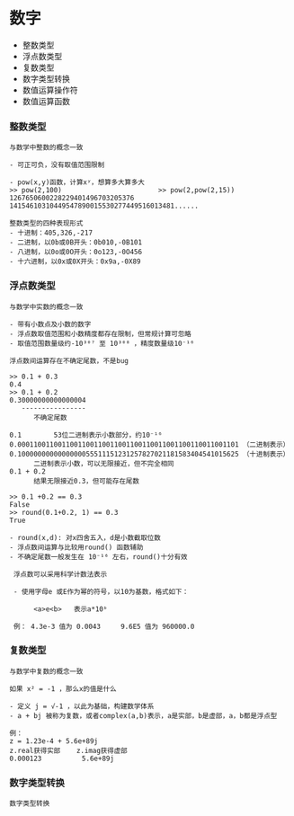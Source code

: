 # 数字

  - 整数类型
  - 浮点数类型
  - 复数类型
  - 数字类型转换
  - 数值运算操作符
  - 数值运算函数
  
  
### 整数类型

    与数学中整数的概念一致
    
    - 可正可负，没有取值范围限制
    
    - pow(x,y)函数，计算xʸ，想算多大算多大
    >> pow(2,100)                        >> pow(2,pow(2,15))
    1267650600228229401496703205376      14154610310449547890015530277449516013481......
    
    整数类型的四种表现形式
    - 十进制：405,326,-217
    - 二进制，以0b或0B开头：0b010,-0B101
    - 八进制，以0o或0O开头：0o123,-0O456
    - 十六进制，以0x或0X开头：0x9a,-0X89


### 浮点数类型

    与数学中实数的概念一致
    
    - 带有小数点及小数的数字
    - 浮点数取值范围和小数精度都存在限制，但常规计算可忽略
    - 取值范围数量级约-10³⁰⁷ 至 10³⁰⁸ ，精度数量级10⁻¹⁶
    
    浮点数间运算存在不确定尾数，不是bug
    
    >> 0.1 + 0.3 
    0.4 
    >> 0.1 + 0.2
    0.30000000000000004
       ----------------
          不确定尾数
          
    0.1        53位二进制表示小数部分，约10⁻¹⁶
    0.0001100110011001100110011001100110011001100110011001101 （二进制表示）
    0.1000000000000000055511151231257827021181583404541015625 （十进制表示）
          二进制表示小数，可以无限接近，但不完全相同
    0.1 + 0.2 
          结果无限接近0.3，但可能存在尾数
          
    >> 0.1 +0.2 == 0.3
    False
    >> round(0.1+0.2, 1) == 0.3
    True
    
    - round(x,d): 对x四舍五入，d是小数截取位数
    - 浮点数间运算与比较用round() 函数辅助
    - 不确定尾数一般发生在 10⁻¹⁶ 左右，round()十分有效
    
     浮点数可以采用科学计数法表示
     
     - 使用字母e 或E作为幂的符号，以10为基数，格式如下：
     
          <a>e<b>   表示a*10ᵇ
          
     例： 4.3e-3 值为 0.0043     9.6E5 值为 960000.0
     

### 复数类型

    与数学中复数的概念一致 
    
    如果 x² = -1 ，那么x的值是什么
    
    - 定义 j = √-1 ，以此为基础，构建数学体系
    - a + bj 被称为复数，或者complex(a,b)表示，a是实部，b是虚部，a，b都是浮点型
     
    例：
    z = 1.23e-4 + 5.6e+89j
    z.real获得实部    z.imag获得虚部
    0.000123          5.6e+89j
    

### 数字类型转换

    数字类型转换
    
    
    
    
    
